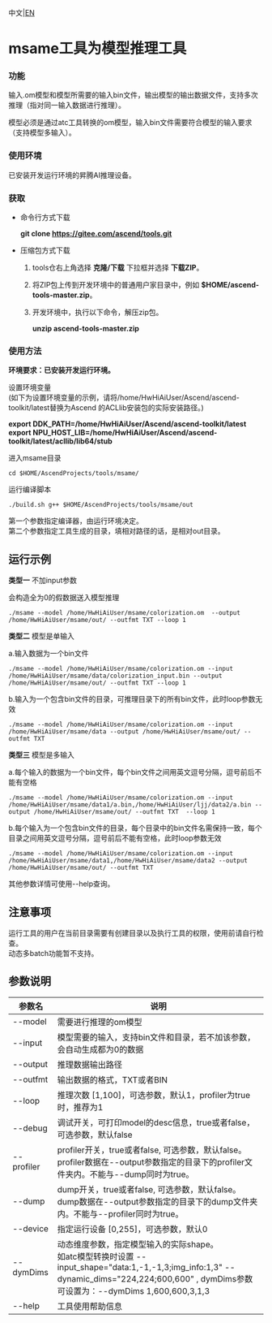 中文|[EN](README_EN.md)

# msame工具为模型推理工具

### 功能
输入.om模型和模型所需要的输入bin文件，输出模型的输出数据文件，支持多次推理（指对同一输入数据进行推理）。

模型必须是通过atc工具转换的om模型，输入bin文件需要符合模型的输入要求（支持模型多输入）。

### 使用环境
已安装开发运行环境的昇腾AI推理设备。  

### 获取
- 命令行方式下载

   **git clone https://gitee.com/ascend/tools.git**

- 压缩包方式下载

    1. tools仓右上角选择 **克隆/下载** 下拉框并选择 **下载ZIP**。

    2. 将ZIP包上传到开发环境中的普通用户家目录中，例如 **$HOME/ascend-tools-master.zip**。

    3. 开发环境中，执行以下命令，解压zip包。

        **unzip ascend-tools-master.zip**


### 使用方法
**环境要求：已安装开发运行环境。**   
 
设置环境变量  
(如下为设置环境变量的示例，请将/home/HwHiAiUser/Ascend/ascend-toolkit/latest替换为Ascend 的ACLlib安装包的实际安装路径。) 
 
**export DDK_PATH=/home/HwHiAiUser/Ascend/ascend-toolkit/latest**  
**export NPU_HOST_LIB=/home/HwHiAiUser/Ascend/ascend-toolkit/latest/acllib/lib64/stub**

进入msame目录
```
cd $HOME/AscendProjects/tools/msame/
```
运行编译脚本
```
./build.sh g++ $HOME/AscendProjects/tools/msame/out
```
第一个参数指定编译器，由运行环境决定。  
第二个参数指定工具生成的目录，填相对路径的话，是相对out目录。

## 运行示例
 **类型一**   不加input参数  

会构造全为0的假数据送入模型推理
```
./msame --model /home/HwHiAiUser/msame/colorization.om  --output /home/HwHiAiUser/msame/out/ --outfmt TXT --loop 1
```


 **类型二**  模型是单输入    

a.输入数据为一个bin文件  

```
./msame --model /home/HwHiAiUser/msame/colorization.om --input /home/HwHiAiUser/msame/data/colorization_input.bin --output /home/HwHiAiUser/msame/out/ --outfmt TXT --loop 1
```

b.输入为一个包含bin文件的目录，可推理目录下的所有bin文件，此时loop参数无效
```
./msame --model /home/HwHiAiUser/msame/colorization.om --input /home/HwHiAiUser/msame/data --output /home/HwHiAiUser/msame/out/ --outfmt TXT
```


 **类型三**  模型是多输入  

a.每个输入的数据为一个bin文件，每个bin文件之间用英文逗号分隔，逗号前后不能有空格

```
./msame --model /home/HwHiAiUser/msame/colorization.om --input /home/HwHiAiUser/msame/data1/a.bin,/home/HwHiAiUser/ljj/data2/a.bin --output /home/HwHiAiUser/msame/out/ --outfmt TXT  --loop 1
```

b.每个输入为一个包含bin文件的目录，每个目录中的bin文件名需保持一致，每个目录之间用英文逗号分隔，逗号前后不能有空格，此时loop参数无效
```
./msame --model /home/HwHiAiUser/msame/colorization.om --input /home/HwHiAiUser/msame/data1,/home/HwHiAiUser/msame/data2 --output /home/HwHiAiUser/msame/out/ --outfmt TXT
```
  
其他参数详情可使用--help查询。


## 注意事项
运行工具的用户在当前目录需要有创建目录以及执行工具的权限，使用前请自行检查。  
动态多batch功能暂不支持。

## 参数说明

| 参数名   | 说明                            |
| -------- | ------------------------------- |
| --model  | 需要进行推理的om模型            |
| --input  | 模型需要的输入，支持bin文件和目录，若不加该参数，会自动生成都为0的数据                  |
| --output | 推理数据输出路径                |
| --outfmt | 输出数据的格式，TXT或者BIN      |
| --loop   | 推理次数 [1,100]，可选参数，默认1，profiler为true时，推荐为1 |
| --debug  | 调试开关，可打印model的desc信息，true或者false，可选参数，默认false |
| --profiler   | profiler开关，true或者false, 可选参数，默认false。<br>profiler数据在--output参数指定的目录下的profiler文件夹内。不能与--dump同时为true。 |  
| --dump   | dump开关，true或者false, 可选参数，默认false。<br>dump数据在--output参数指定的目录下的dump文件夹内。不能与--profiler同时为true。 |
| --device   | 指定运行设备 [0,255]，可选参数，默认0 |
| --dymDims  | 动态维度参数，指定模型输入的实际shape。 <br>如atc模型转换时设置 --input_shape="data:1,-1,-1,3;img_info:1,3" --dynamic_dims="224,224;600,600" , dymDims参数可设置为：--dymDims 1,600,600,3,1,3|
| --help   | 工具使用帮助信息                  |